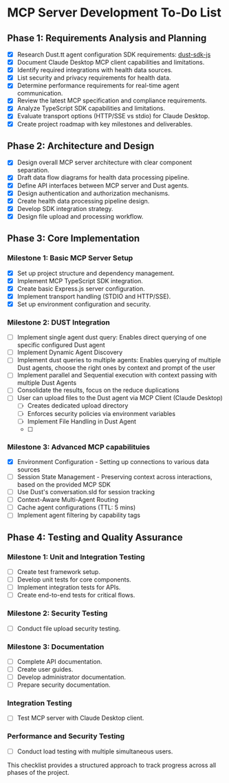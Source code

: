 # MCP Server Development To-Do List

## Phase 1: Requirements Analysis and Planning

- [x] Research Dust.tt agent configuration SDK requirements: [dust-sdk-js](https://github.com/dust-tt/dust-sdk-js)
- [x] Document Claude Desktop MCP client capabilities and limitations.
- [x] Identify required integrations with health data sources.
- [x] List security and privacy requirements for health data.
- [x] Determine performance requirements for real-time agent communication.
- [x] Review the latest MCP specification and compliance requirements.
- [x] Analyze TypeScript SDK capabilities and limitations.
- [x] Evaluate transport options (HTTP/SSE vs stdio) for Claude Desktop.
- [x] Create project roadmap with key milestones and deliverables.

## Phase 2: Architecture and Design

- [x] Design overall MCP server architecture with clear component separation.
- [x] Draft data flow diagrams for health data processing pipeline.
- [x] Define API interfaces between MCP server and Dust agents.
- [x] Design authentication and authorization mechanisms.
- [x] Create health data processing pipeline design.
- [x] Develop SDK integration strategy.
- [x] Design file upload and processing workflow.

## Phase 3: Core Implementation

### Milestone 1: Basic MCP Server Setup

- [x] Set up project structure and dependency management.
- [x] Implement MCP TypeScript SDK integration.
- [x] Create basic Express.js server configuration.
- [x] Implement transport handling (STDIO and HTTP/SSE).
- [x] Set up environment configuration and security.

### Milestone 2: DUST Integration

- [ ] Implement single agent dust query: Enables direct querying of one specific configured Dust agent
- [ ] Implement Dynamic Agent Discovery
- [ ] Implement dust queries to multiple agents: Enables querying of multiple Dust agents, choose the right ones by context and prompt of the user 
- [ ] Implement parallel and Sequential execution with context passing with multiple Dust Agents
- [ ] Consolidate the results, focus on the reduce duplications  
- [ ] User can upload files to the Dust agent via MCP Client (Claude Desktop)
  - [ ] Creates dedicated upload directory
  - [ ] Enforces security policies via environment variables
  - [ ] Implement File Handling in Dust Agent
  - [ ] 

### Milestone 3: Advanced MCP capabilituies

- [X] Environment Configuration - Setting up connections to various data sources 
- [ ] Session State Management - Preserving context across interactions, based on the provided MCP SDK
- [ ] Use Dust's conversation.sId for session tracking
- [ ] Context-Aware Multi-Agent Routing
- [ ] Cache agent configurations (TTL: 5 mins)
- [ ] Implement agent filtering by capability tags

## Phase 4: Testing and Quality Assurance

### Milestone 1: Unit and Integration Testing
- [ ] Create test framework setup.
- [ ] Develop unit tests for core components.
- [ ] Implement integration tests for APIs.
- [ ] Create end-to-end tests for critical flows.

### Milestone 2: Security Testing
- [ ] Conduct file upload security testing.

### Milestone 3: Documentation

- [ ] Complete API documentation.
- [ ] Create user guides.
- [ ] Develop administrator documentation.
- [ ] Prepare security documentation.

### Integration Testing

- [ ] Test MCP server with Claude Desktop client.

### Performance and Security Testing

- [ ] Conduct load testing with multiple simultaneous users.

This checklist provides a structured approach to track progress across all phases of the project.
